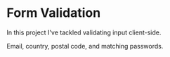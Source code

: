 # Form Validation
In this project I've tackled validating input client-side. 

Email, country, postal code, and matching passwords.
